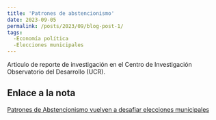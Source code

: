 ```yaml
---
title: 'Patrones de abstencionismo'
date: 2023-09-05
permalink: /posts/2023/09/blog-post-1/
tags:
  -Economía política
  -Elecciones municipales
---
```


Articulo de reporte de investigación en el Centro de Investigación Observatorio del Desarrollo (UCR).


Enlace a la nota
------
[Patrones de Abstencionismo vuelven a desafiar elecciones municipales](https://semanariouniversidad.com/pais/patrones-de-abstencion-vuelven-a-desafiar-a-las-elecciones-municipales-pero-nuevos-factores-pueden-cambiar-panorama-en-2024/) 
